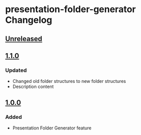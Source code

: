 <!-- Keep a Changelog guide -> https://keepachangelog.com -->

# presentation-folder-generator Changelog

## [Unreleased]

## [1.1.0]

### Updated
- Changed old folder structures to new folder structures
- Description content

## [1.0.0]

### Added
- Presentation Folder Generator feature

[Unreleased]: https://github.com/hib4/presentation-folder-generator/compare/v1.1.0...HEAD
[1.1.0]: https://github.com/hib4/presentation-folder-generator/compare/v1.0.0...v1.1.0
[1.0.0]: https://github.com/hib4/presentation-folder-generator/commits/v1.0.0
